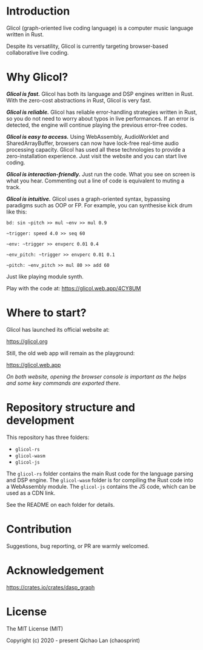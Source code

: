 # Introduction

Glicol (graph-oriented live coding language) is a computer music language written in Rust.

Despite its versatility, Glicol is currently targeting browser-based collaborative live coding.

# Why Glicol?

***Glicol is fast.*** Glicol has both its language and DSP engines written in Rust. With the zero-cost abstractions in Rust, Glicol is very fast.

***Glicol is reliable.*** Glicol has reliable error-handling strategies written in Rust, so you do not need to worry about typos in live performances. If an error is detected, the engine will continue playing the previous error-free codes.

***Glicol is easy to access.*** Using WebAssembly, AudioWorklet and SharedArrayBuffer, browsers can now have lock-free real-time audio processing capacity. Glicol has used all these technologies to provide a zero-installation experience. Just visit the website and you can start live coding.

***Glicol is interaction-friendly.*** Just run the code. What you see on screen is what you hear.
Commenting out a line of code is equivalent to muting a track.

***Glicol is intuitive.*** Glicol uses a graph-oriented syntax, bypassing paradigms such as OOP or FP. For example, you can synthesise kick drum like this:

```
bd: sin ~pitch >> mul ~env >> mul 0.9

~trigger: speed 4.0 >> seq 60

~env: ~trigger >> envperc 0.01 0.4

~env_pitch: ~trigger >> envperc 0.01 0.1

~pitch: ~env_pitch >> mul 80 >> add 60
```

Just like playing module synth.

Play with the code at: https://glicol.web.app/4CY8UM

# Where to start?

Glicol has launched its official website at: 

https://glicol.org

Still, the old web app will remain as the playground:

https://glicol.web.app

*On both website, opening the browser console is important as the helps and some key commands are exported there.*

# Repository structure and development

This repository has three folders:
- ```glicol-rs```
- ```glicol-wasm```
- ```glicol-js```

The ```glicol-rs``` folder contains the main Rust code for the language parsing and DSP engine.
The ```glicol-wasm``` folder is for compiling the Rust code into a WebAssembly module.
The ```glicol-js``` contains the JS code, which can be used as a CDN link.

See the README on each folder for details.

# Contribution

Suggestions, bug reporting, or PR are warmly welcomed.

# Acknowledgement

https://crates.io/crates/dasp_graph

# License

The MIT License (MIT)

Copyright (c) 2020 - present Qichao Lan (chaosprint)